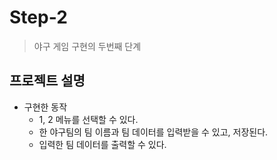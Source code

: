 # Step-2
> 야구 게임 구현의 두번째 단계

## 프로젝트 설명
* 구현한 동작
    - 1, 2 메뉴를 선택할 수 있다.
    - 한 야구팀의 팀 이름과 팀 데이터를 입력받을 수 있고, 저장된다.
    - 입력한 팀 데이터를 출력할 수 있다.



